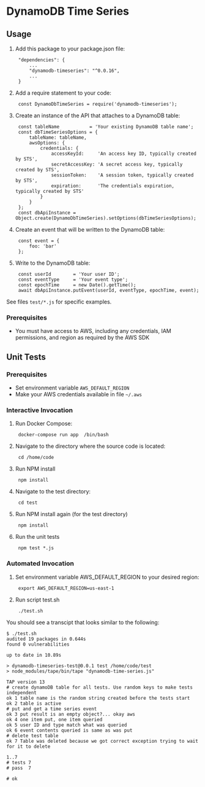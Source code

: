 # DynamoDB Time Series

## Usage

1. Add this package to your package.json file:

        "dependencies": {
            ...
            "dynamodb-timeseries": "^0.0.16",
            ...
        }

1. Add a require statement to your code:

        const DynamoDbTimeSeries = require('dynamodb-timeseries');

1. Create an instance of the API that attaches to a DynamoDB table:

        const tableName           = 'Your existing DynamoDB table name';
        const dbTimeSeriesOptions = {
            tableName: tableName,
            awsOptions: {
                credentials: {
                    accessKeyId:     'An access key ID, typically created by STS',
                    secretAccessKey: 'A secret access key, typically created by STS',
                    sessionToken:    'A session token, typically created by STS',
                    expiration:      'The credentials expiration, typically created by STS'
                }
            }
        };
        const dbApiInstance = Object.create(DynamoDbTimeSeries).setOptions(dbTimeSeriesOptions);

1. Create an event that will be written to the DynamoDB table:

        const event = {
            foo: 'bar'
        };

1. Write to the DynamoDB table:

        const userId        = 'Your user ID';
        const eventType     = 'Your event type';
        const epochTime     = new Date().getTime();
        await dbApiInstance.putEvent(userId, eventType, epochTime, event);


See files `test/*.js` for specific examples.


### Prerequisites
* You must have access to AWS, including any credentials, IAM permissions, and region as required by the AWS SDK


## Unit Tests

### Prerequisites
* Set environment variable `AWS_DEFAULT_REGION`
* Make your AWS credentials available in file `~/.aws`


### Interactive Invocation
1. Run Docker Compose:

        docker-compose run app  /bin/bash
        
1. Navigate to the directory where the source code is located:

        cd /home/code       

1. Run NPM install

        npm install
        
1. Navigate to the test directory:

        cd test
        
1. Run NPM install again (for the test directory)

        npm install
        
1. Run the unit tests

        npm test *.js


### Automated Invocation

1. Set environment variable AWS_DEFAULT_REGION to your desired region:

        export AWS_DEFAULT_REGION=us-east-1
        
1. Run script test.sh

        ./test.sh
        
You should see a transcipt that looks similar to the following:

```
$ ./test.sh
audited 19 packages in 0.644s
found 0 vulnerabilities

up to date in 10.89s

> dynamodb-timeseries-test@0.0.1 test /home/code/test
> node_modules/tape/bin/tape "dynamodb-time-series.js"

TAP version 13
# create dynamoDB table for all tests. Use random keys to make tests independent
ok 1 table name is the random string created before the tests start
ok 2 table is active
# put and get a time series event
ok 3 put result is an empty object?... okay aws
ok 4 one item put, one item queried
ok 5 user ID and type match what was queried
ok 6 event contents queried is same as was put
# delete test table
ok 7 Table was deleted because we got correct exception trying to wait for it to delete

1..7
# tests 7
# pass  7

# ok
```        